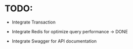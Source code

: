 # TODO:

- Integrate Transaction

- Integrate Redis for optimize query performance -> DONE

- Integrate Swagger for API documentation
